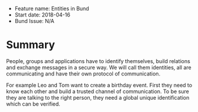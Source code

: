 - Feature name: Entities in Bund
 - Start date: 2018-04-16
 - Bund Issue: N/A

# Summary
[summar]: #summary

People, groups and applications have to identify themselves, build relations and exchange messages in a secure way. We will call them identities, all are communicating and have their own protocol of communication.

For example Leo and Tom want to create a birthday event. First they need to know each other and build a trusted channel of communication. To be sure they are talking to the right person, they need a global unique identification which can be verified. 
